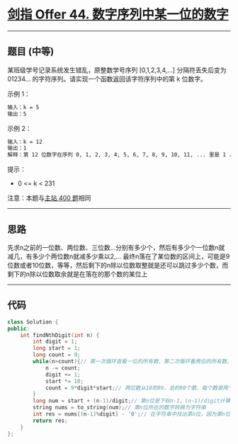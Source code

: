 # [剑指 Offer 44. 数字序列中某一位的数字](https://leetcode.cn/problems/shu-zi-xu-lie-zhong-mou-yi-wei-de-shu-zi-lcof/description/)

---

## 题目 (中等)

某班级学号记录系统发生错乱，原整数学号序列 [0,1,2,3,4,...] 分隔符丢失后变为 01234... 的字符序列。请实现一个函数返回该字符序列中的第 k 位数字。  

示例 1：  

```markdown
输入：k = 5
输出：5
```

示例 2：  

```markdown
输入：k = 12
输出：1
解释：第 12 位数字在序列 0, 1, 2, 3, 4, 5, 6, 7, 8, 9, 10, 11, ... 里是 1 ，它是 11 的一部分。
```

提示：  

- 0 <= k < 231

注意：本题与[主站 400 题](https://leetcode-cn.com/problems/nth-digit/)相同

---

## 思路

先求n之前的一位数、两位数、三位数...分别有多少个，然后有多少个一位数n就减几，有多少个两位数n就减多少乘以2,...
最终n落在了某位数的区间上，可能是9位数或者10位数，等等，然后剩下的n除以位数取整就是还可以跳过多少个数，而剩下的n除以位数取余就是在落在的那个数的某位上

---

## 代码

```C++
class Solution {
public:
    int findNthDigit(int n) {
        int digit = 1;
        long start = 1;
        long count = 9;
        while(n>count){// 第一次循环查看一位的所有数，第二次循环看两位的所有数，第三次循环看三位的所有数。。。
            n -= count;
            digit += 1;
            start *= 10;
            count = 9*digit*start;// 两位数从10到99，总的90个数，每个数是两个字符，就是180
        }
        long num = start + (n-1)/digit;// 第n位是下标n-1，(n-1)/digit计算前n位包含多少个完整的数，加上start得到的是以前n位除以digit余下的位数开始的完整的数
        string nums = to_string(num);// 第n位所在的数字转换为字符串
        int res = nums[(n-1)%digit] - '0';// 在字符串中找出第n位，因为第n位是下标n-1
        return res;
    }
};
```
